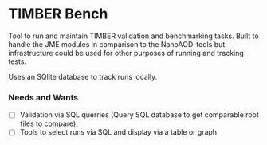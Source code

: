 # TIMBER Bench

Tool to run and maintain TIMBER validation and benchmarking tasks. Built to handle the JME modules in comparison to the NanoAOD-tools but infrastructure could be used for other purposes of running and tracking tests.

Uses an SQlite database to track runs locally.

### Needs and Wants
- [ ] Validation via SQL querries (Query SQL database to get comparable root files to compare).
- [ ] Tools to select runs via SQL and display via a table or graph